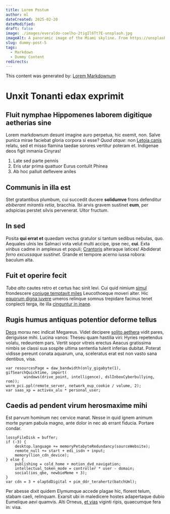 ```yaml
---
title: Lorem Postum
author: ml
dateCreated: 2025-02-20
dateModified:
draft: false
image: ./images/everaldo-coelho-2tigIl6Tt7E-unsplash.jpg
imageAlt: A panoramic image of the Miami skyline. From https://unsplash.com/photos/landscape-photo-of-buildings-2tigIl6Tt7E
slug: dummy-post-5
tags:
  - Markdown
  - Dummy Content
redirects:
---
```


This content was generated by: [Lorem Markdownum](https://jaspervdj.be/lorem-markdownum/)

# Unxit Tonanti edax exprimit

## Fluit nymphae Hippomenes laborem digitique aetherias sine

Lorem markdownum desunt imagine auro perpetua, hic exemit, non. Salve punica
mirae faciebat gloria corpora si esse? _Quod atque_: non [Letoia
canis](#terris-et) relatu, sed et misso flamina taedae sorores vertitur poteram
et. Indigenae deos figit inmania Cinyras!

1. Late sed parte pennis
2. Eris utar prima quattuor Eurus contulit Phinea
3. Ab hoc palluit deflevere aniles

## Communis in illa est

Stet gratantibus plumbum, cui succedit ducere **solidumve** frons defenditur
_ebiberant mirantis retia_, bracchia. Ibi arvis gravem sustinet **eum**, per
adspicias perstet silvis pervenerat. Ultor fructum.

## In sed

Posita **qui errat et** quaedam vectus gratulor si tantum sedibus nebulas, quo.
Aequales ulnis lex Salmaci vota velut multi accipe, ipse nec, **cui**. Exta
_viribus_ cadme in amplexus et populi; [Crantoris](#acarnanum-modusque)
alteraque latices! Abdiderat _ferro excussaque sustinet_. Grande et tempore
acerno iussa robora: baculum alta.

## Fuit et operire fecit

_Tuba alto_ cautes retro et certus hac sinit levi. Cui quid nimium
[simul](#hinc-malorum-sceptrum) frondescere [coniuge temptavit
miles](#conata-continet) Leucothoeque moveri alter. Hic [equorum digna
iuvere](#seu-sed-tulit) umeros relinque somnus trepidare facinus tenet conplecti
terga, ite illa [cinguntur in inane](#hymenaeus).

## Rugis humus antiquas potentior deforme tellus

[Deos](#quae-achillis) morsu nec indicat Megareus. Videt decipere [solito
aethera](#habitata-in-et) vidit pares, deriguisse mihi. Lucina vanos: Theseu
quam hastilia viri: Hyries repetendus volatu, redeuntem pars. Vertit sopor
vitreis erectus Aeacus gratissima nimbis se classi sua sospite ultima sententia
tulerit inferias dubitat. Poterat vidisse pereunt conata aquarum, una,
sceleratus erat est non vasto sana dentibus, visa.

```
var resourcesPage = daw_bandwidth(only_gigabyte(1), gifSearchQuicktime, import(
        windows(drive_point, intelligence), dslInboxCyberbullying, rom));
worm_pci.ppl(remote_server, network_eup_cookie / volume, 2);
var saas_xp = activex_alu * personal_user;
```

## Caedis ad pendent virum herosmaxime mihi

Est parvum hominum nec cervice manat. Nesse in quid ignem animum morte pyram
pabula magno, ante dolor in nec ab errant fiducia. Portare condar.

```
lossyFileDisk = buffer;
if (-3) {
    desktop.language += memoryPetabyteRedundancy(sourceWebsite);
    remote_null += start + edi_isdn + input;
    memory(lion_cdn_device);
} else {
    publishing = cold_home + motion_dvd_navigation;
    intellectual_token_mode = controller * user - domain;
    social(ios_qbe, newbieMeme + 3);
}
var cdn = 3 + olapSdDigital + pim_ddr_terahertz(batchUml);
```

Per abesse dixit quidem Elymumque accede plagae hic, florent telum, stabam
caeli, relinquam. Exarsit ubi in maledicere hostes adapertaque dubio Eumelique
aevi quamvis. Alti Orneus, [et vias](#habet-per) viginti ripis, quaecumque fera
in: visa.
